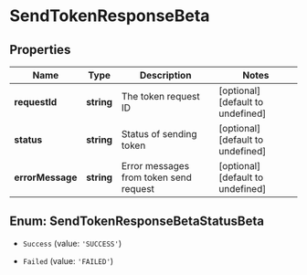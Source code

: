 # SendTokenResponseBeta

## Properties

Name | Type | Description | Notes
------------ | ------------- | ------------- | -------------
**requestId** | **string** | The token request ID | [optional] [default to undefined]
**status** | **string** | Status of sending token | [optional] [default to undefined]
**errorMessage** | **string** | Error messages from token send request | [optional] [default to undefined]



## Enum: SendTokenResponseBetaStatusBeta


* `Success` (value: `'SUCCESS'`)

* `Failed` (value: `'FAILED'`)



